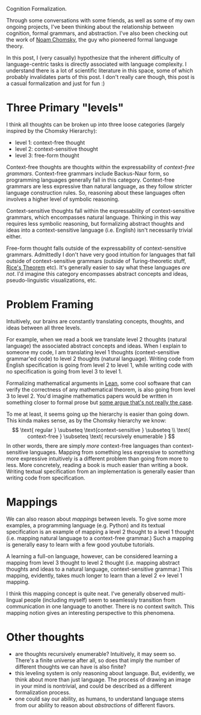 Cognition Formalization.

Through some conversations with some friends, as well as some of my own ongoing projects, I've been thinking about the relationship between cognition, formal grammars, and abstraction. I've also been checking out the work of [Noam Chomsky](https://en.wikipedia.org/wiki/Linguistics_of_Noam_Chomsky), the guy who pioneered formal language theory. 

In this post, I (very casually) hypothesize that the inherent difficulty of language-centric tasks is directly associated with language complexity. I understand there is a lot of scientific literature in this space, some of which probably invalidates parts of this post. I don't really care though, this post is a casual formalization and just for fun :)

# Three Primary "levels"
I think all thoughts can be broken up into three loose categories (largely inspired by the Chomsky Hierarchy):
- level 1: context-free thought
- level 2: context-sensitive thought
- level 3: free-form thought

Context-free thoughts are thoughts within the expressability of *context-free grammars*. Context-free grammars include Backus-Naur form, so programming languages generally fall in this category. Context-free grammars are less expressive than natural language, as they follow stricter language construction rules. So, reasoning about these languages often involves a higher level of symbolic reasoning.

Context-sensitive thoughts fall within the expressability of context-sensitive grammars, which encompasses natural language. Thinking in this way requires less symbolic reasoning, but formalizing abstract thoughts and ideas into a context-sensitive language (i.e. English) isn't necessarily trivial either.

Free-form thought falls outside of the expressability of context-sensitive grammars. Admittedly I don't have very good intuition for languages that fall outside of context-sensitive grammars (outside of Turing-theoretic stuff, [Rice's Theorem](https://en.wikipedia.org/wiki/Rice%27s_theorem) etc). It's generally easier to say what these languages *are not*. I'd imagine this category encompasses abstract concepts and ideas, pseudo-linguistic visualizations, etc. 

# Problem Framing
Intuitively, our brains are constantly translating concepts, thoughts, and ideas between all three levels. 

For example, when we read a book we translate level 2 thoughts (natural language) the associated abstract concepts and ideas. When I explain to someone my code, I am translating level 1 thoughts (context-sensitive grammar'ed code) to level 2 thoughts (natural language). Writing code from English specification is going from level 2 to level 1, while writing code with no specification is going from level 3 to level 1. 

Formalizing mathematical arguments in [Lean](https://leanprover-community.github.io/), some cool software that can verify the correctness of any mathematical theorem, is also going from level 3 to level 2. You'd imagine mathematics papers would be written in something closer to formal prose but [some argue that's not really the case](https://arxiv.org/pdf/2207.04779.pdf).

To me at least, it seems going up the hierarchy is easier than going down. This kinda makes sense, as by the Chomsky hierarchy we know:
$$
\text{ regular } \subseteq \text{context-sensitive } \subseteq \\
\text{ context-free } \subseteq \text{ recursively enumerable }
$$
In other words, there are simply *more* context-free languages than context-sensitive languages. Mapping from something less expressive to something more expressive intuitively is a different problem than going from more to less. More concretely, reading a book is much easier than writing a book. Writing textual specification from an implementation is generally easier than writing code from specification. 

# Mappings
We can also reason about *mappings* between levels. To give some more examples, a programming language (e.g. Python) and its textual specification is an example of mapping a level 2 thought to a level 1 thought (i.e. mapping natural language to a context-free grammar.) Such a mapping is generally easy to learn with a few good youtube tutorials. 

A learning a full-on language, however, can be considered learning a mapping from level 3 thought to level 2 thought (i.e. mapping abstract thoughts and ideas to a natural language, context-sensitive grammar.) This mapping, evidently, takes much longer to learn than a level 2 <-> level 1 mapping.

I think this mapping concept is quite neat. I've generally observed multi-lingual people (including myself) seem to seamlessly transition from communication in one language to another. There is no context switch. This mapping notion gives an interesting perspective to this phenomena. 

# Other thoughts
- are thoughts recursively enumerable? Intuitively, it may seem so. There's a finite universe after all, so does that imply the number of different thoughts we can have is also finite? 
- this leveling system is only reasoning about language. But, evidently, we think about more than just language. The process of drawing an image in your mind is nontrivial, and could be described as a different formalization process. 
- one could say our ability, as humans, to understand language stems from our ability to reason about *abstractions* of different flavors. 
